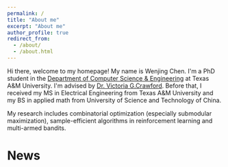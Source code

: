 ```yaml
---
permalink: /
title: "About me"
excerpt: "About me"
author_profile: true
redirect_from: 
  - /about/
  - /about.html
---
```


Hi there, welcome to my homepage! My name is Wenjing Chen. I'm a PhD student in the [Department of Computer Science & Engineering](https://engineering.tamu.edu/cse/index.html) at Texas A&M University. I'm advised by [Dr. Victoria G.Crawford](https://people.tamu.edu/~vcrawford/). Before that, I received my MS in Electrical Engineering from Texas A&M University and my BS in applied math from University of Science and Technology of China.

My research includes combinatorial optimization (especially submodular maximization), sample-efficient algorithms in reinforcement learning and multi-armed bandits. 

News
======
